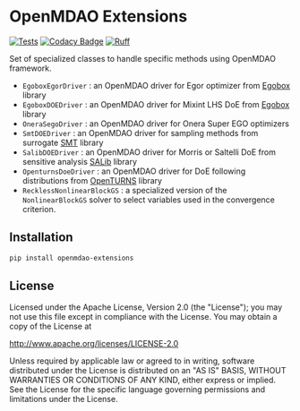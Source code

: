 # OpenMDAO Extensions

[![Tests](https://github.com/OneraHub/openmdao_extensions/workflows/Tests/badge.svg)](https://github.com/OneraHub/openmdao_extensions/actions?query=workflow%3ATests)
[![Codacy Badge](https://app.codacy.com/project/badge/Grade/54f346b4094a42f081c4f674e2990aee)](https://app.codacy.com/gh/whatsopt/openmdao_extensions/dashboard?utm_source=gh&utm_medium=referral&utm_content=&utm_campaign=Badge_grade)
[![Ruff](https://img.shields.io/endpoint?url=https://raw.githubusercontent.com/charliermarsh/ruff/main/assets/badge/v0.json)](https://github.com/charliermarsh/ruff)

Set of specialized classes to handle specific methods using OpenMDAO framework.

* `EgoboxEgorDriver` : an OpenMDAO driver for Egor optimizer from [Egobox](https://github.com/relf/egobox#egobox) library
* `EgoboxDOEDriver` : an OpenMDAO driver for Mixint LHS DoE from [Egobox](https://github.com/relf/egobox#egobox) library
* `OneraSegoDriver` : an OpenMDAO driver for Onera Super EGO optimizers
* `SmtDOEDriver` : an OpenMDAO driver for sampling methods from surrogate [SMT](https://smt.readthedocs.io/en/latest/) library
* `SalibDOEDriver` : an OpenMDAO driver for Morris or Saltelli DoE from sensitive analysis [SALib](https://salib.readthedocs.io/en/latest/) library
* `OpenturnsDoeDriver` : an OpenMDAO driver for DoE following distributions from [OpenTURNS](http://www.openturns.org/) library
* `RecklessNonlinearBlockGS` : a specialized version of the `NonlinearBlockGS` solver to select variables used in the convergence criterion.

## Installation

```bash
pip install openmdao-extensions
```

## License

Licensed under the Apache License, Version 2.0 (the "License");
you may not use this file except in compliance with the License.
You may obtain a copy of the License at

<http://www.apache.org/licenses/LICENSE-2.0>

Unless required by applicable law or agreed to in writing, software
distributed under the License is distributed on an "AS IS" BASIS,
WITHOUT WARRANTIES OR CONDITIONS OF ANY KIND, either express or implied.
See the License for the specific language governing permissions and
limitations under the License.
